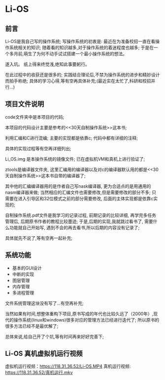 # Li-OS

## 前言

Li-OS是我自己写的操作系统; 写操作系统的初衷是: 最近在为准备校招一直在看操作系统相关的知识; 随着看的知识越多,对于操作系统的着迷程度也越多; 于是在一个多月前,萌生了为何不动手试试搭建一个最小操作系统的想法。 

遂入坑。 纸上得来终觉浅,绝知此事要躬行。

在此过程中的收获还是很多的; 实践结合理论后,不禁为操作系统的进步和精妙设计而拍手称绝; 具体的学习心得,等有空再具体补充;(最近实在太忙了,科研和校招并行...)



## 项目文件说明

code文件夹中是本项目的代码; 

本项目的代码设计主要是参考的<<30天自制操作系统>>这本书;

利用汇编和C进行混编; 主要的实现都是依靠c; 代码中都有详细的注释; 

具体的实现过程等有空再详细列出; 

Li_OS.img 是本操作系统的镜像文件; 已在虚拟机VM和真机上进行验证了;



ztools是编译器文件夹, 这里汇编用的编译器以及对c的编译器默认用的都是<<30天自制操作系统>>这本书自带的编译器了;

其中他的汇编编译器用的是作者自己写nask编译器, 更为合适点的是用通用的nasm编译器来做; 当然相应的汇编文件也需要修改,但是需要修改的部分不多;  只需要在进入引导区和32位模式之前的部分需要修改, 后面的主体实现都是依靠c实现的;



自制操作系统.pdf文件是我学习的记录过程, 前期记录的比较详细, 再学完多任务管理后, 后期原书作者的教程比较墨迹; 于是,后期的实现,我就跳过看书了, 需要什么功能就自己开始写, 遇到不会的再去看书,所以后期的内容没有记录了;

具体就先不说了,等有空再一起补充; 



## 系统功能

- 基本的GUI设计
- 中断的实现
- 图层管理
- 内存管理
- 多进程管理

文件系统管理这块没有写了...有空再补充; 

当然如果有时间,想整体重构下项目,原书写成的年代也比较久远了（2000年）,现代的操作系统(linux和windows)很多对应的管理方法已经进行迭代了; 所以原书的很多方法已经不是最优解了; 

总体来说,给自己开了个坑,等有时间再来好好完善下;


## Li-OS 真机虚拟机运行视频
虚拟机运行视频：https://118.31.36.52/Li-OS.MP4
真机运行视频: https://118.31.36.52/真机运行.mkv

